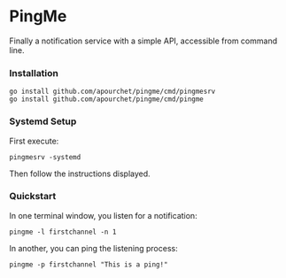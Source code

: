 # PingMe

Finally a notification service with a simple API, accessible from command line.

### Installation
    go install github.com/apourchet/pingme/cmd/pingmesrv
    go install github.com/apourchet/pingme/cmd/pingme

### Systemd Setup
First execute:

    pingmesrv -systemd
Then follow the instructions displayed. 

### Quickstart
In one terminal window, you listen for a notification:

    pingme -l firstchannel -n 1

In another, you can ping the listening process:

    pingme -p firstchannel "This is a ping!"
    


